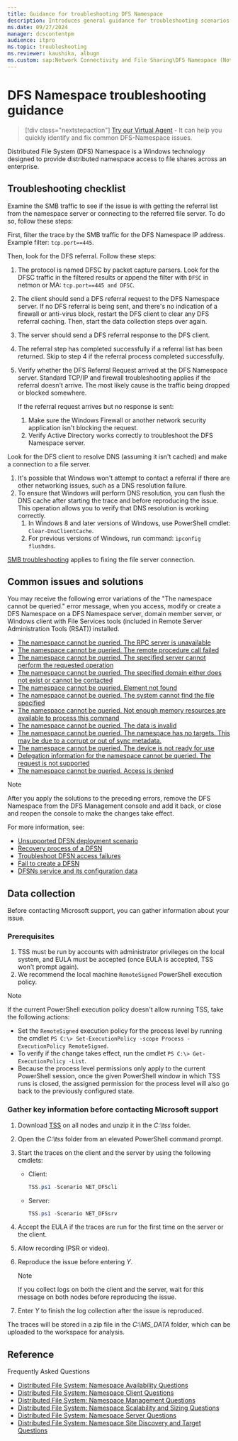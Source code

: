```yaml
---
title: Guidance for troubleshooting DFS Namespace
description: Introduces general guidance for troubleshooting scenarios related to DFS Namespace.
ms.date: 09/27/2024
manager: dcscontentpm
audience: itpro
ms.topic: troubleshooting
ms.reviewer: kaushika, albugn
ms.custom: sap:Network Connectivity and File Sharing\DFS Namespace (Not Replication), csstroubleshoot
---
```

# DFS Namespace troubleshooting guidance

> [!div class="nextstepaction"]
> <a href="https://vsa.services.microsoft.com/v1.0/?partnerId=7d74cf73-5217-4008-833f-87a1a278f2cb&flowId=DMC&initialQuery=31941548" target='_blank'>Try our Virtual Agent</a> - It can help you quickly identify and fix common DFS-Namespace issues.

Distributed File System (DFS) Namespace is a Windows technology designed to provide distributed namespace access to file shares across an enterprise.

## Troubleshooting checklist

Examine the SMB traffic to see if the issue is with getting the referral list from the namespace server or connecting to the referred file server. To do so, follow these steps:

First, filter the trace by the SMB traffic for the DFS Namespace IP address. Example filter: `tcp.port==445`.

Then, look for the DFS referral. Follow these steps:

1. The protocol is named DFSC by packet capture parsers. Look for the DFSC traffic in the filtered results or append the filter with `DFSC` in netmon or MA: `tcp.port==445 and DFSC`.
2. The client should send a DFS referral request to the DFS Namespace server. If no DFS referral is being sent, and there's no indication of a firewall or anti-virus block, restart the DFS client to clear any DFS referral caching. Then, start the data collection steps over again.
3. The server should send a DFS referral response to the DFS client.
4. The referral step has completed successfully if a referral list has been returned. Skip to step 4 <!-- What's step 4? --> if the referral process completed successfully.
5. Verify whether the DFS Referral Request arrived at the DFS Namespace server. Standard TCP/IP and firewall troubleshooting applies if the referral doesn't arrive. The most likely cause is the traffic being dropped or blocked somewhere.

   If the referral request arrives but no response is sent:

   1. Make sure the Windows Firewall or another network security application isn't blocking the request.
   2. Verify Active Directory works correctly to troubleshoot the DFS Namespace server.

Look for the DFS client to resolve DNS (assuming it isn't cached) and make a connection to a file server.

1. It's possible that Windows won't attempt to contact a referral if there are other networking issues, such as a DNS resolution failure.
2. To ensure that Windows will perform DNS resolution, you can flush the DNS cache after starting the trace and before reproducing the issue. This operation allows you to verify that DNS resolution is working correctly.
   1. In Windows 8 and later versions of Windows, use PowerShell cmdlet: `Clear-DnsClientCache`.
   2. For previous versions of Windows, run command: `ipconfig flushdns`.

[SMB troubleshooting](/windows-server/storage/file-server/troubleshoot/troubleshooting-smb) applies to fixing the file server connection.

## Common issues and solutions

You may receive the following error variations of the "The namespace cannot be queried." error message, when you access, modify or create a DFS Namespace on a DFS Namespace server, domain member server, or Windows client with File Services tools (included in Remote Server Administration Tools (RSAT)) installed.

- [The namespace cannot be queried. The RPC server is unavailable](namespace-not-queried-rpc-server-unavailable.md)
- [The namespace cannot be queried. The remote procedure call failed](error-remote-procedure-call-failed.md)
- [The namespace cannot be queried. The specified server cannot perform the requested operation](error-specified-server-cannot-perform-requested-operation.md)
- [The namespace cannot be queried. The specified domain either does not exist or cannot be contacted](error-specified-domain-not-exist-cannot-contacted.md)
- [The namespace cannot be queried. Element not found](error-element-not-found-dfsn.md)
- [The namespace cannot be queried. The system cannot find the file specified](error-system-cannot-find-file-specified.md)
- [The namespace cannot be queried. Not enough memory resources are available to process this command](error-not-enough-memory-resources-available.md)  
- [The namespace cannot be queried. The data is invalid](error-data-invalid-namespace-no-targets.md)
- [The namespace cannot be queried. The namespace has no targets. This may be due to a corrupt or out of sync metadata.](error-data-invalid-namespace-no-targets.md)
- [The namespace cannot be queried. The device is not ready for use](error-device-not-ready-for-use.md)
- [Delegation information for the namespace cannot be queried. The request is not supported](error-request-not-supported.md)
- [The namespace cannot be queried. Access is denied](cant-create-domain-based-dfs-namespace.md)

> [!NOTE]
> After you apply the solutions to the preceding errors, remove the DFS Namespace from the DFS Management console and add it back, or close and reopen the console to make the changes take effect.

For more information, see:

- [Unsupported DFSN deployment scenario](support-policy-for-dfsr-dfsn-deployment.md)
- [Recovery process of a DFSN](recovery-process-of-dfs-namespace.md)
- [Troubleshoot DFSN access failures](dfsn-access-failures.md)
- [Fail to create a DFSN](../identity/namespace-not-queried-rpc-server-unavailable.md)
- [DFSNs service and its configuration data](dfs-namespaces-service-configuration-data.md)

## Data collection

Before contacting Microsoft support, you can gather information about your issue.

### Prerequisites

1. TSS must be run by accounts with administrator privileges on the local system, and EULA must be accepted (once EULA is accepted, TSS won't prompt again).
2. We recommend the local machine `RemoteSigned` PowerShell execution policy.

> [!NOTE]
> If the current PowerShell execution policy doesn't allow running TSS, take the following actions:
>
> - Set the `RemoteSigned` execution policy for the process level by running the cmdlet `PS C:\> Set-ExecutionPolicy -scope Process -ExecutionPolicy RemoteSigned`.
> - To verify if the change takes effect, run the cmdlet `PS C:\> Get-ExecutionPolicy -List`.
> - Because the process level permissions only apply to the current PowerShell session, once the given PowerShell window in which TSS runs is closed, the assigned permission for the process level will also go back to the previously configured state.

### Gather key information before contacting Microsoft support

1. Download [TSS](https://aka.ms/getTSS) on all nodes and unzip it in the *C:\\tss* folder.
2. Open the *C:\\tss* folder from an elevated PowerShell command prompt.
3. Start the traces on the client and the server by using the following cmdlets:

    - Client:  

        ```powershell
        TSS.ps1 -Scenario NET_DFScli
        ```

    - Server:  

        ```powershell
        TSS.ps1 -Scenario NET_DFSsrv
        ```

4. Accept the EULA if the traces are run for the first time on the server or the client.
5. Allow recording (PSR or video).
6. Reproduce the issue before entering *Y*.

     > [!NOTE]
     > If you collect logs on both the client and the server, wait for this message on both nodes before reproducing the issue.

7. Enter *Y* to finish the log collection after the issue is reproduced.

The traces will be stored in a zip file in the *C:\\MS_DATA* folder, which can be uploaded to the workspace for analysis.

## Reference

Frequently Asked Questions

- [Distributed File System: Namespace Availability Questions](/previous-versions/windows/it-pro/windows-server-2008-r2-and-2008/hh341464%28v=ws.10%29)
- [Distributed File System: Namespace Client Questions](/previous-versions/windows/it-pro/windows-server-2008-r2-and-2008/hh341469%28v=ws.10%29)
- [Distributed File System: Namespace Management Questions](/previous-versions/windows/it-pro/windows-server-2008-r2-and-2008/hh341474%28v=ws.10%29)
- [Distributed File System: Namespace Scalability and Sizing Questions](/previous-versions/windows/it-pro/windows-server-2008-r2-and-2008/hh341472%28v=ws.10%29)
- [Distributed File System: Namespace Server Questions](/previous-versions/windows/it-pro/windows-server-2008-r2-and-2008/hh341468%28v=ws.10%29)
- [Distributed File System: Namespace Site Discovery and Target Questions](/previous-versions/windows/it-pro/windows-server-2008-r2-and-2008/hh341470%28v=ws.10%29)
